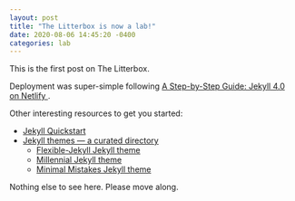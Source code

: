 ```yaml
---
layout: post
title: "The Litterbox is now a lab!"
date: 2020-08-06 14:45:20 -0400
categories: lab
---
```

This is the first post on The Litterbox.

Deployment was super-simple following [A Step-by-Step Guide: Jekyll 4.0 on Netlify
](https://www.netlify.com/blog/2020/04/02/a-step-by-step-guide-jekyll-4.0-on-netlify/).

Other interesting resources to get you started:

- [Jekyll Quickstart](https://jekyllrb.com/docs/)
- [Jekyll themes — a curated directory](https://jekyllthemes.io/)
  - [Flexible-Jekyll Jekyll theme](https://jekyllthemes.io/theme/flexible-jekyll)
  - [Millennial Jekyll theme](https://jekyllthemes.io/theme/millennial)
  - [Minimal Mistakes Jekyll theme](https://jekyllthemes.io/theme/minimal-mistakes)

Nothing else to see here. Please move along.

